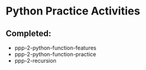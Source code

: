 # Python Practice Activities

## Completed:

- ppp-2-python-function-features
- ppp-2-python-function-practice
- ppp-2-recursion